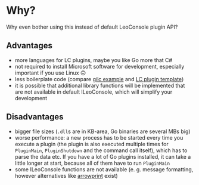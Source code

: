 
# Why?

Why even bother using this instead of default LeoConsole plugin API?

## Advantages

 - more languages for LC plugins, maybe you like Go more that C#
 - not required to install Microsoft software for development, especially
   important if you use Linux 🙃
 - less boilerplate code (compare [gilc example](./index.html) and
   [LC plugin template](https://github.com/alexcoder04/LeoConsole-PluginTemplate))
 - it is possible that additional library functions will be implemented that are
   not available in default ILeoConsole, which will simplify your development

## Disadvantages

 - bigger file sizes (`.dll`s are in KB-area, Go binaries are several MBs big)
 - worse performance: a new process has to be started every time you execute a
   plugin (the plugin is also executed multiple times for `PluginMain`,
   `PluginShutdown` and the command call itself), which has to parse the data
   etc. If you have a lot of Go plugins installed, it can take a little longer
   at start, because all of them have to run `PluginMain`
 - some ILeoConsole functions are not available (e. g. message formatting,
   however alternatives like [arrowprint](https://github.com/alexcoder04/arrowprint)
   exist)

